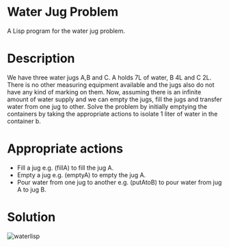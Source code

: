# Water Jug Problem
A Lisp program for the water jug problem.

# Description
We have three water jugs A,B and C. A holds 7L of water, B 4L and C 2L. There is no other measuring equipment available and the jugs also do not have any kind of marking on them.  Now, assuming there is an infinite amount of water supply and we can empty the jugs, fill the jugs and transfer water from one jug to other. Solve the problem by initially emptying the containers by taking the appropriate actions to isolate 1 liter of water in the container b.

# Appropriate actions
- Fill a jug e.g. (fillA) to fill the jug A.
- Empty a jug e.g. (emptyA) to empty the jug A.
- Pour water from one jug to another e.g. (putAtoB) to pour water from jug A to jug B. 

# Solution
![waterlisp](https://user-images.githubusercontent.com/46083188/89442684-e60d9d80-d757-11ea-9143-174d54c29d47.jpg)

